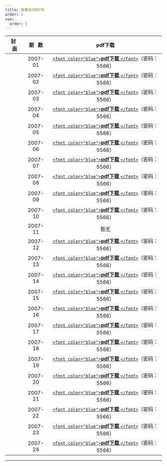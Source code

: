 ```yaml
---
title: 故事会2007年
order: 2
nav:
  order: 1
---
```

| 封   面 | 期   数 |                                                            pdf下载                                                           |
| :-------: | :-------: | :---------------------------------------------------------------------------------------------------------------------------: |
|          |  2007-01  | [`<font color="blue">`**pdf下载** `</font>`](https://url97.ctfile.com/f/799297-1457777239-5b41a4?p=5566)（密码：5566） |
|          |  2007-02  | [`<font color="blue">`**pdf下载** `</font>`](https://url97.ctfile.com/f/799297-1457777260-7a8fa6?p=5566)（密码：5566） |
|          |  2007-03  | [`<font color="blue">`**pdf下载** `</font>`](https://url97.ctfile.com/f/799297-1457777272-a93b93?p=5566)（密码：5566） |
|          |  2007-04  | [`<font color="blue">`**pdf下载** `</font>`](https://url97.ctfile.com/f/799297-1457777305-6c4274?p=5566)（密码：5566） |
|          |  2007-05  | [`<font color="blue">`**pdf下载** `</font>`](https://url97.ctfile.com/f/799297-1457777320-fe9f3d?p=5566)（密码：5566） |
|          |  2007-06  | [`<font color="blue">`**pdf下载** `</font>`](https://url97.ctfile.com/f/799297-1457777335-172509?p=5566)（密码：5566） |
|          |  2007-07  | [`<font color="blue">`**pdf下载** `</font>`](https://url97.ctfile.com/f/799297-1457777362-befc24?p=5566)（密码：5566） |
|          |  2007-08  | [`<font color="blue">`**pdf下载** `</font>`](https://url97.ctfile.com/f/799297-1457777371-0a3216?p=5566)（密码：5566） |
|          |  2007-09  | [`<font color="blue">`**pdf下载** `</font>`](https://url97.ctfile.com/f/799297-1457777392-6a8133?p=5566)（密码：5566） |
|          |  2007-10  | [`<font color="blue">`**pdf下载** `</font>`](https://url97.ctfile.com/f/799297-1457777407-fe9b2b?p=5566)（密码：5566） |
|          |  2007-11  |                                                             暂无                                                             |
|          |  2007-12  | [`<font color="blue">`**pdf下载** `</font>`](https://url97.ctfile.com/f/799297-1457777428-dd2740?p=5566)（密码：5566） |
|          |  2007-13  | [`<font color="blue">`**pdf下载** `</font>`](https://url97.ctfile.com/f/799297-1457777446-dcadf4?p=5566)（密码：5566） |
|          |  2007-14  | [`<font color="blue">`**pdf下载** `</font>`](https://url97.ctfile.com/f/799297-1457777458-47802f?p=5566)（密码：5566） |
|          |  2007-15  | [`<font color="blue">`**pdf下载** `</font>`](https://url97.ctfile.com/f/799297-1457777476-ebf2f1?p=5566)（密码：5566） |
|          |  2007-16  | [`<font color="blue">`**pdf下载** `</font>`](https://url97.ctfile.com/f/799297-1457777500-0905bb?p=5566)（密码：5566） |
|          |  2007-17  | [`<font color="blue">`**pdf下载** `</font>`](https://url97.ctfile.com/f/799297-1457777515-a1a0da?p=5566)（密码：5566） |
|          |  2007-18  | [`<font color="blue">`**pdf下载** `</font>`](https://url97.ctfile.com/f/799297-1457777530-cfcd58?p=5566)（密码：5566） |
|          |  2007-19  | [`<font color="blue">`**pdf下载** `</font>`](https://url97.ctfile.com/f/799297-1457777539-741142?p=5566)（密码：5566） |
|          |  2007-20  | [`<font color="blue">`**pdf下载** `</font>`](https://url97.ctfile.com/f/799297-1457777551-8a166f?p=5566)（密码：5566） |
|          |  2007-21  | [`<font color="blue">`**pdf下载** `</font>`](https://url97.ctfile.com/f/799297-1457777563-63c6cd?p=5566)（密码：5566） |
|          |  2007-22  | [`<font color="blue">`**pdf下载** `</font>`](https://url97.ctfile.com/f/799297-1457777587-a1d374?p=5566)（密码：5566） |
|          |  2007-23  | [`<font color="blue">`**pdf下载** `</font>`](https://url97.ctfile.com/f/799297-1457777605-30edb1?p=5566)（密码：5566） |
|          |  2007-24  | [`<font color="blue">`**pdf下载** `</font>`](https://url97.ctfile.com/f/799297-1457777626-9230d4?p=5566)（密码：5566） |

---
